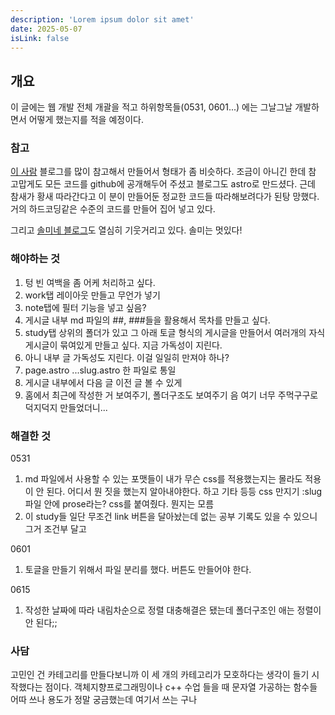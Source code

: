 ```yaml
---
description: 'Lorem ipsum dolor sit amet'
date: 2025-05-07
isLink: false
---
```


## 개요

이 글에는 웹 개발 전체 개괄을 적고 하위항목들(0531, 0601...) 에는 그날그날 개발하면서 어떻게 했는지를 적을 예정이다.

### 참고

[이 사람](https://bepyan.me/) 블로그를 많이 참고해서 만들어서 형태가 좀 비슷하다.
조금이 아니긴 한데 참 고맙게도 모든 코드를 github에 공개해두어 주셨고 블로그도 astro로 만드셨다.
근데 참새가 황새 따라간다고 이 분이 만들어둔 정교한 코드들 따라해보려다가 된탕 망했다. 거의 하드코딩같은 수준의 코드를 만들어 집어 넣고 있다.

그리고 [솔미네 블로그](https://www.solmee.xyz/)도 열심히 기웃거리고 있다. 솔미는 멋있다!

### 해야하는 것

1. 텅 빈 여백을 좀 어케 처리하고 싶다.
2. work탭 레이아웃 만들고 무언가 넣기
3. note탭에 필터 기능을 넣고 싶음?
4. 게시글 내부 md 파일의 ##, ###들을 활용해서 목차를 만들고 싶다.
5. study탭 상위의 폴더가 있고 그 아래 토글 형식의 게시글을 만들어서 여러개의 자식 게시글이 묶여있게 만들고 싶다. 지금 가독성이 지린다.
6. 아니 내부 글 가독성도 지린다. 이걸 일일히 만져야 하나?
7. page.astro ...slug.astro 한 파일로 통일
8. 게시글 내부에서 다음 글 이전 글 볼 수 있게
9. 홈에서 최근에 작성한 거 보여주기, 폴더구조도 보여주기 음 여기 너무 주먹구구로 덕지덕지 만들었더니...

### 해결한 것

0531

1. md 파일에서 사용할 수 있는 포맷들이 내가 무슨 css를 적용했는지는 몰라도 적용이 안 된다. 어디서 뭔 짓을 했는지 알아내야한다. 하고 기타 등등 css 만지기
   :slug파일 안에 prose라는? css를 붙여줬다. 뭔지는 모름
2. 이 study들 일단 무조건 link 버튼을 달아놨는데 없는 공부 기록도 있을 수 있으니 그거 조건부 달고

0601

1. 토글을 만들기 위해서 파일 분리를 했다. 버튼도 만들어야 한다.

0615

1. 작성한 날짜에 따라 내림차순으로 정렬
   대충해결은 됐는데 폴더구조인 애는 정렬이 안 된다;;

### 사담

고민인 건 카테고리를 만들다보니까 이 세 개의 카테고리가 모호하다는 생각이 들기 시작했다는 점이다.
객체지향프로그래밍이나 c++ 수업 들을 때 문자열 가공하는 함수들 어따 쓰나 용도가 정말 궁금했는데 여기서 쓰는 구나
